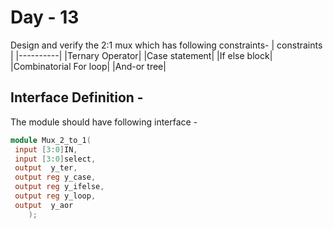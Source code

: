 # Day - 13
Design and verify the 2:1 mux which has following constraints-
| constraints |
|----------|
|Ternary Operator|
|Case statement|
|If else block|
|Combinatorial For loop|
|And-or tree|

## Interface Definition -
The module should have following interface -

```verilog
module Mux_2_to_1(
 input [3:0]IN,
 input [3:0]select,
 output  y_ter,
 output reg y_case,
 output reg y_ifelse,
 output reg y_loop,
 output  y_aor
    );
```
